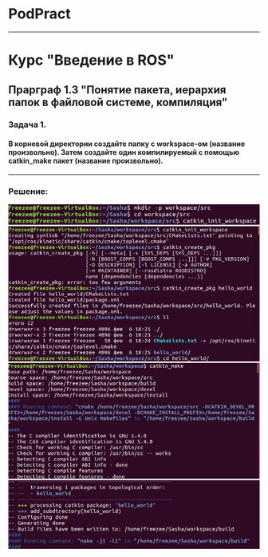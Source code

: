 # PodPract
---
Курс "Введение в ROS"
==============
Прарграф 1.3 "Понятие пакета, иерархия папок в файловой системе, компиляция"
---
### Задача 1. 
#### В корневой директории создайте папку с workspace-ом (название произвольно). Затем создайте один компилируемый с помощью catkin_make пакет (название произвольно).
---
### Решение:
![Ход решения](https://github.com/Freezee198/PodPract/blob/master/screen1.JPG?raw=true)
![Ход решения](https://github.com/Freezee198/PodPract/blob/master/screen2.JPG?raw=true)
![Ход решения](https://github.com/Freezee198/PodPract/blob/master/screen3.JPG?raw=true)
![Ход решения](https://github.com/Freezee198/PodPract/blob/master/screen4.JPG?raw=true)
